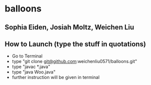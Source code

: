 # balloons

## Sophia Eiden, Josiah Moltz, Weichen Liu

## How to Launch (type the stuff in quotations) 
* Go to Terminal
* type "git clone git@github.com:weichenliu0571/balloons.git"
* type "javac *.java"
* type "java Woo.java"
* further instruction will be given in terminal

